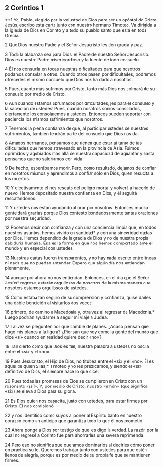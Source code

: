 ## 2 Corintios 1 
  
**1
Yo, Pablo, elegido por la voluntad de Dios para ser un apóstol de Cristo Jesús,
escribo esta carta junto con nuestro hermano Timoteo. Va dirigida a la iglesia
de Dios en Corinto y a todo su pueblo santo que está en toda Grecia.

2
Que Dios nuestro Padre y el Señor Jesucristo les den gracia y paz.

3
Toda la alabanza sea para Dios, el Padre de nuestro Señor Jesucristo. Dios es
nuestro Padre misericordioso y la fuente de todo consuelo.

4
Él nos consuela en todas nuestras dificultades para que nosotros podamos
consolar a otros. Cuando otros pasen por dificultades, podremos ofrecerles el
mismo consuelo que Dios nos ha dado a nosotros.

5
Pues, cuanto más sufrimos por Cristo, tanto más Dios nos colmará de su consuelo
por medio de Cristo.

6
Aun cuando estamos abrumados por dificultades, ¡es para el consuelo y la
salvación de ustedes! Pues, cuando nosotros somos consolados, ciertamente los
consolaremos a ustedes. Entonces pueden soportar con paciencia los mismos
sufrimientos que nosotros.

7
Tenemos la plena confianza de que, al participar ustedes de nuestros
sufrimientos, también tendrán parte del consuelo que Dios nos da.

8
Amados hermanos, pensamos que tienen que estar al tanto de las dificultades que
hemos atravesado en la provincia de Asia. Fuimos oprimidos y agobiados más allá
de nuestra capacidad de aguantar y hasta pensamos que no saldríamos con vida.

9
De hecho, esperábamos morir. Pero, como resultado, dejamos de confiar en
nosotros mismos y aprendimos a confiar sólo en Dios, quien resucita a los
muertos.

10
Y efectivamente él nos rescató del peligro mortal y volverá a hacerlo de nuevo.
Hemos depositado nuestra confianza en Dios, y él seguirá rescatándonos.

11
Y ustedes nos están ayudando al orar por nosotros. Entonces mucha gente dará
gracias porque Dios contestó bondadosamente tantas oraciones por nuestra
seguridad.

12
Podemos decir con confianza y con una conciencia limpia que, en todos nuestros
asuntos, hemos vivido en santidad* y con una sinceridad dadas por Dios. Hemos
dependido de la gracia de Dios y no de nuestra propia sabiduría humana. Ésa es
la forma en que nos hemos comportado ante el mundo y en especial con ustedes.

13
Nuestras cartas fueron transparentes, y no hay nada escrito entre líneas ni nada
que no puedan entender. Espero que algún día nos entiendan plenamente,

14
aunque por ahora no nos entiendan. Entonces, en el día que el Señor Jesús*
regrese, estarán orgullosos de nosotros de la misma manera que nosotros estamos
orgullosos de ustedes.

15
Como estaba tan seguro de su comprensión y confianza, quise darles una doble
bendición al visitarlos dos veces:

16
primero, de camino a Macedonia y, otra vez al regresar de Macedonia.* Luego
podrían ayudarme a seguir mi viaje a Judea.

17
Tal vez se pregunten por qué cambié de planes. ¿Acaso piensan que hago mis
planes a la ligera? ¿Piensan que soy como la gente del mundo que dice «sí»
cuando en realidad quiere decir «no»?

18
Tan cierto como que Dios es fiel, nuestra palabra a ustedes no oscila entre el
«sí» y el «no».

19
Pues Jesucristo, el Hijo de Dios, no titubea entre el «sí» y el «no». Él es
aquél de quien Silas,* Timoteo y yo les predicamos, y siendo el «sí» definitivo
de Dios, él siempre hace lo que dice.

20
Pues todas las promesas de Dios se cumplieron en Cristo con un resonante «¡sí!».
Y, por medio de Cristo, nuestro «amén» (que significa «sí») se eleva a Dios para
su gloria.

21
Es Dios quien nos capacita, junto con ustedes, para estar firmes por Cristo. Él
nos comisionó

22
y nos identificó como suyos al poner al Espíritu Santo en nuestro corazón como
un anticipo que garantiza todo lo que él nos prometió.

23
Ahora pongo a Dios por testigo de que les digo la verdad. La razón por la cual
no regresé a Corinto fue para ahorrarles una severa reprimenda.

24
Pero eso no significa que queramos dominarlos al decirles cómo poner en práctica
su fe. Queremos trabajar junto con ustedes para que estén llenos de alegría,
porque es por medio de su propia fe que se mantienen firmes.


